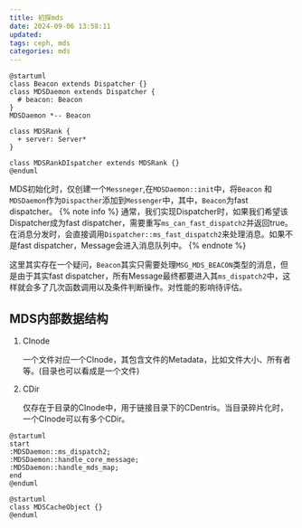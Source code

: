 ```yaml
---
title: 初探mds
date: 2024-09-06 13:58:11
updated:
tags: ceph, mds
categories: mds
---
```


```plantuml
@startuml
class Beacon extends Dispatcher {}
class MDSDaemon extends Dispatcher {
  # beacon: Beacon
}
MDSDaemon *-- Beacon

class MDSRank {
  + server: Server*
}

class MDSRankDIspatcher extends MDSRank {}
@enduml
```


MDS初始化时，仅创建一个`Messneger`,在`MDSDaemon::init`中，将`Beacon` 和 `MDSDaemon`作为`Dispacther`添加到`Messenger`中，其中，`Beacon`为fast dispatcher。
{% note info %}
通常，我们实现Dispatcher时，如果我们希望该Dispatcher成为fast dispatcher，需要重写`ms_can_fast_dispatch2`并返回true。在消息分发时，会直接调用`Dispatcher::ms_fast_dispatch2`来处理消息。如果不是fast dispatcher，Message会进入消息队列中。
{% endnote %}

这里其实存在一个疑问，`Beacon`其实只需要处理`MSG_MDS_BEACON`类型的消息，但是由于其实fast dispatcher，所有Message最终都要进入其`ms_dispatch2`中，这样就会多了几次函数调用以及条件判断操作。对性能的影响待评估。


## MDS内部数据结构

1. CInode

    一个文件对应一个CInode，其包含文件的Metadata，比如文件大小、所有者等。(目录也可以看成是一个文件)

2. CDir
    
    仅存在于目录的CInode中，用于链接目录下的CDentris。当目录碎片化时，一个CInode可以有多个CDir。


```plantuml
@startuml
start
:MDSDaemon::ms_dispatch2;
:MDSDaemon::handle_core_message;
:MDSDaemon::handle_mds_map;
end
@enduml
```

```plantuml
@startuml
class MDSCacheObject {}
@enduml
```